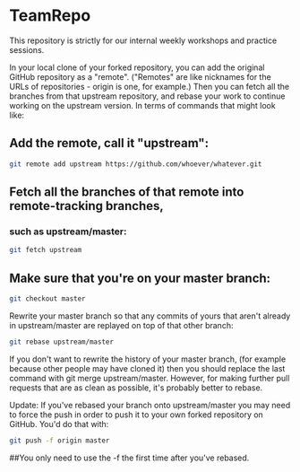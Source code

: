 # TeamRepo
This repository is strictly for our internal weekly workshops and practice sessions.

In your local clone of your forked repository, you can add the original GitHub repository as a "remote". ("Remotes" are like nicknames for the URLs of repositories - origin is one, for example.) Then you can fetch all the branches from that upstream repository, and rebase your work to continue working on the upstream version. In terms of commands that might look like:

## Add the remote, call it "upstream":

```sh
git remote add upstream https://github.com/whoever/whatever.git
```

## Fetch all the branches of that remote into remote-tracking branches,
### such as upstream/master:

```sh
git fetch upstream
```

## Make sure that you're on your master branch:

```sh
git checkout master
```

Rewrite your master branch so that any commits of yours that aren't already in upstream/master are replayed on top of that other branch:

```sh
git rebase upstream/master
```

If you don't want to rewrite the history of your master branch, (for example because other people may have cloned it) then you should replace the last command with git merge upstream/master. However, for making further pull requests that are as clean as possible, it's probably better to rebase.

Update: If you've rebased your branch onto upstream/master you may need to force the push in order to push it to your own forked repository on GitHub. You'd do that with:

```sh
git push -f origin master
```

##You only need to use the -f the first time after you've rebased.
